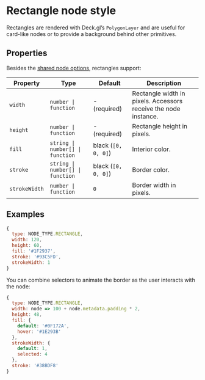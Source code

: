# Rectangle node style

Rectangles are rendered with Deck.gl’s `PolygonLayer` and are useful for card-like
nodes or to provide a background behind other primitives.

## Properties

Besides the [shared node options](./node-style.md#shared-properties), rectangles
support:

| Property | Type | Default | Description |
| --- | --- | --- | --- |
| `width` | `number \| function` | - (required) | Rectangle width in pixels. Accessors receive the node instance. |
| `height` | `number \| function` | - (required) | Rectangle height in pixels. |
| `fill` | `string \| number[] \| function` | black (`[0, 0, 0]`) | Interior color. |
| `stroke` | `string \| number[] \| function` | black (`[0, 0, 0]`) | Border color. |
| `strokeWidth` | `number \| function` | `0` | Border width in pixels. |

## Examples

```js
{
  type: NODE_TYPE.RECTANGLE,
  width: 120,
  height: 60,
  fill: '#1F2937',
  stroke: '#93C5FD',
  strokeWidth: 1
}
```

You can combine selectors to animate the border as the user interacts with the
node:

```js
{
  type: NODE_TYPE.RECTANGLE,
  width: node => 100 + node.metadata.padding * 2,
  height: 48,
  fill: {
    default: '#0F172A',
    hover: '#1E293B'
  },
  strokeWidth: {
    default: 1,
    selected: 4
  },
  stroke: '#38BDF8'
}
```
